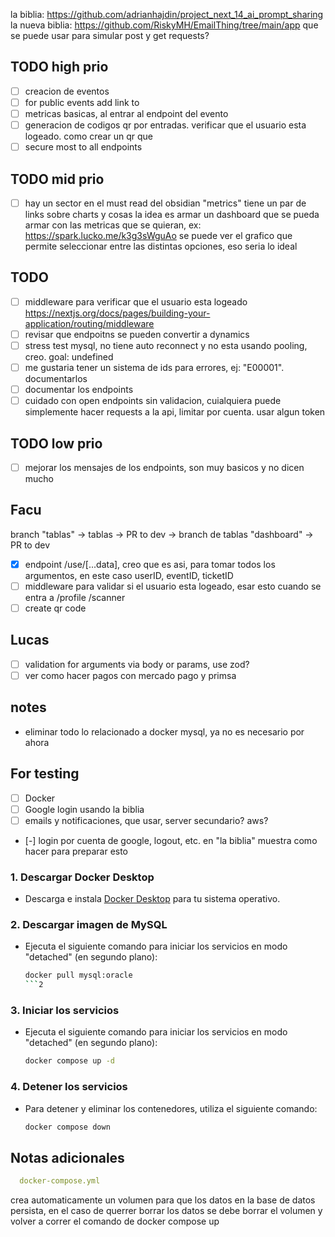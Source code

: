 la biblia: https://github.com/adrianhajdin/project_next_14_ai_prompt_sharing
la nueva biblia: https://github.com/RiskyMH/EmailThing/tree/main/app
que se puede usar para simular post y get requests?

## TODO high prio

- [ ] creacion de eventos
- [ ] for public events add link to <id>
- [ ] metricas basicas, al entrar al endpoint del evento
- [ ] generacion de codigos qr por entradas. verificar que el usuario esta logeado. como crear un qr que
- [ ] secure most to all endpoints

## TODO mid prio

- [ ] hay un sector en el must read del obsidian "metrics" tiene un par de links sobre charts y cosas
  la idea es armar un dashboard que se pueda armar con las metricas que se quieran,
  ex: https://spark.lucko.me/k3g3sWguAo
  se puede ver el grafico que permite seleccionar entre las distintas opciones, eso seria lo ideal

## TODO

- [ ] middleware para verificar que el usuario esta
  logeado https://nextjs.org/docs/pages/building-your-application/routing/middleware
- [ ] revisar que endpoitns se pueden convertir a dynamics
- [ ] stress test mysql, no tiene auto reconnect y no esta usando pooling, creo. goal: undefined
- [ ] me gustaria tener un sistema de ids para errores, ej: "E00001". documentarlos
- [ ] documentar los endpoints
- [ ] cuidado con open endpoints sin validacion, cuialquiera puede simplemente hacer requests a la api, limitar por
  cuenta. usar algun token

## TODO low prio

- [ ] mejorar los mensajes de los endpoints, son muy basicos y no dicen mucho

## Facu

branch "tablas" -> tablas -> PR to dev -> branch de tablas "dashboard" -> PR to dev

- [x] endpoint /use/[...data], creo que es asi, para tomar todos los argumentos, en este caso userID, eventID, ticketID
- [ ] middleware para validar si el usuario esta logeado, esar esto cuando se entra a /profile /scanner
- [ ] create qr code

## Lucas

- [ ] validation for arguments via body or params, use zod?
- [ ] ver como hacer pagos con mercado pago y primsa

## notes

- eliminar todo lo relacionado a docker mysql, ya no es necesario por ahora

## For testing

- [ ] Docker
- [ ] Google login usando la biblia
- [ ] emails y notificaciones, que usar, server secundario? aws?
- [-] login por cuenta de google, logout, etc. en "la biblia" muestra como hacer para preparar
  esto

### 1. Descargar Docker Desktop

- Descarga e instala [Docker Desktop](https://www.docker.com/products/docker-desktop/) para tu sistema operativo.

### 2. Descargar imagen de MySQL

- Ejecuta el siguiente comando para iniciar los servicios en modo "detached" (en segundo plano):
    ```bash
    docker pull mysql:oracle
    ```2

### 3. Iniciar los servicios

- Ejecuta el siguiente comando para iniciar los servicios en modo "detached" (en segundo plano):
    ```bash
    docker compose up -d
    ```

### 4. Detener los servicios

- Para detener y eliminar los contenedores, utiliza el siguiente comando:
    ```bash
    docker compose down
    ```

## Notas adicionales

```yaml
  docker-compose.yml 
```  

crea automaticamente un volumen para que los datos en la base de datos persista,
en el caso de querrer borrar los datos se debe borrar el volumen y volver a correr el comando de docker compose up